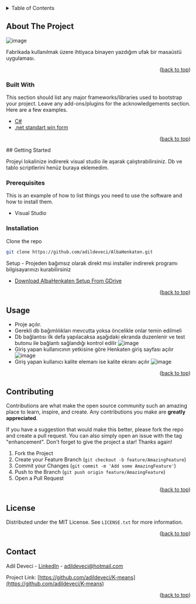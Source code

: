 <!-- TABLE OF CONTENTS -->
<details>
  <summary>Table of Contents</summary>
  <ol>
    <li>
      <a href="#about-the-project">About The Project</a>
      <ul>
        <li><a href="#built-with">Built With</a></li>
      </ul>
    </li>
    <li>
      <a href="#getting-started">Getting Started</a>
      <ul>
        <li><a href="#prerequisites">Prerequisites</a></li>
        <li><a href="#installation">Installation</a></li>
      </ul>
    </li>
    <li><a href="#usage">Usage</a></li> 
    <li><a href="#contributing">Contributing</a></li>
    <li><a href="#license">License</a></li>
    <li><a href="#contact">Contact</a></li>
  </ol>
</details>



<!-- ABOUT THE PROJECT -->
## About The Project

![image](https://user-images.githubusercontent.com/21089760/156938324-74ecc6b2-5586-4b87-a303-a470fa0a76c2.png)

Fabrikada kullanılmak üzere ihtiyaca binayen yazdığım ufak bir masaüstü uygulaması.

 <p align="right">(<a href="#top">back to top</a>)</p>

### Built With

This section should list any major frameworks/libraries used to bootstrap your project. Leave any add-ons/plugins for the acknowledgements section. Here are a few examples.

* [C#](https://docs.microsoft.com/tr-tr/dotnet/csharp/)
* [.net standart win form](https://docs.microsoft.com/tr-tr/dotnet/desktop/winforms/?view=netframeworkdesktop-4.8)  
 
 <p align="right">(<a href="#top">back to top</a>)</p>
<!-- GETTING STARTED -->
## Getting Started

Projeyi lokalinize indirerek visual studio ile aşarak çalıştırabilirsiniz. Db ve tablo scriptlerini henüz buraya eklemedim.

### Prerequisites

This is an example of how to list things you need to use the software and how to install them.
* Visual Studio

### Installation
 
Clone the repo
   ```sh
   git clone https://github.com/adildeveci/AlbaHenkaten.git
   ```
   
Setup - Projeden bağımsız olarak direkt msi installer indirerek programı bilgisayarınızı kurabilirsiniz
* [Download AlbaHenkaten Setup From GDrive](https://drive.google.com/file/d/1765iDAUDDTKBEBYVpM6zhfxz9ZocuwFo/view?usp=sharing)

<p align="right">(<a href="#top">back to top</a>)</p>

<!-- USAGE EXAMPLES -->
## Usage

* Proje açılır.
* Gerekli db bağımlılıkları mevcutta yoksa öncelikle onlar temin edilmeli
* Db bağlantısı ilk defa yapılacaksa aşağıdaki ekranda duzenlenir ve test butonu ile bağlantı sağlandığı kontrol edilir
![image](https://user-images.githubusercontent.com/21089760/156938036-0f11a4cd-de62-42fa-a40e-e319d0ae97b4.png)
* Giriş yapan kullanıcının yetkisine göre Henkaten giriş sayfası açılır
 ![image](https://user-images.githubusercontent.com/21089760/156938324-74ecc6b2-5586-4b87-a303-a470fa0a76c2.png)
* Giriş yapan kullanıcı kalite elemanı ise kalite ekranı açılır
![image](https://user-images.githubusercontent.com/21089760/156938350-14a4c6a0-6964-42c6-83ed-02bf91acf6ba.png)
 
 
 <p align="right">(<a href="#top">back to top</a>)</p>

<!-- CONTRIBUTING -->
## Contributing

Contributions are what make the open source community such an amazing place to learn, inspire, and create. Any contributions you make are **greatly appreciated**.

If you have a suggestion that would make this better, please fork the repo and create a pull request. You can also simply open an issue with the tag "enhancement".
Don't forget to give the project a star! Thanks again!

1. Fork the Project
2. Create your Feature Branch (`git checkout -b feature/AmazingFeature`)
3. Commit your Changes (`git commit -m 'Add some AmazingFeature'`)
4. Push to the Branch (`git push origin feature/AmazingFeature`)
5. Open a Pull Request

<p align="right">(<a href="#top">back to top</a>)</p>



<!-- LICENSE -->
## License

Distributed under the MIT License. See `LICENSE.txt` for more information.

<p align="right">(<a href="#top">back to top</a>)</p>



<!-- CONTACT -->
## Contact

Adil Deveci - [LinkedIn](https://www.linkedin.com/in/adildeveci/) - adildeveci@hotmail.com

Project Link: [https://github.com/adildeveci/K-means](https://github.com/adildeveci/K-means)

<p align="right">(<a href="#top">back to top</a>)</p>
